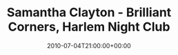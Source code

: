 ---
templateKey: event
guid: 08957ca2-6eab-11ea-99c5-002590d1d1b0
date: 2010-07-04T21:00:00+00:00
eventTime: '9pm'
title: Samantha Clayton - Brilliant Corners, Harlem Night Club
artist: Samantha Clayton - Brilliant Corners
city: TD Canada Trust Toronto Jazz Festival
venue: Harlem Night Club
group: Tim Shia
guests: Steve Hunter
---